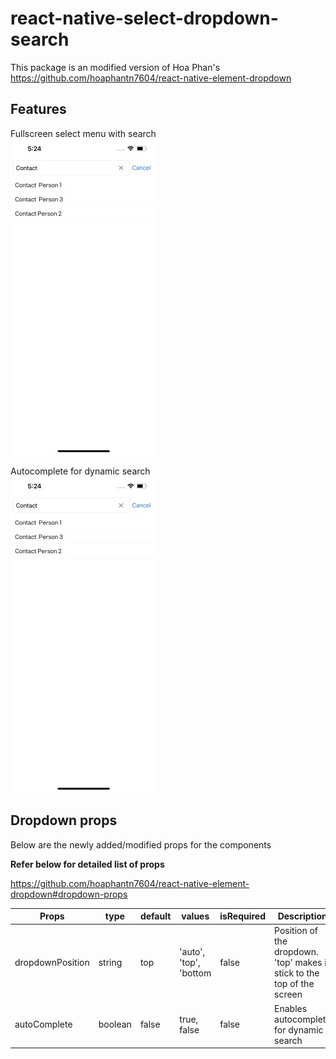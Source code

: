 # react-native-select-dropdown-search

This package is an modified version of Hoa Phan's https://github.com/hoaphantn7604/react-native-element-dropdown

## Features
Fullscreen select menu with search\
![](https://github.com/Gopinath-JMAN/files/blob/main/MicrosoftTeams-image1.jpg)

Autocomplete for dynamic search\
![](https://github.com/Gopinath-JMAN/files/blob/main/MicrosoftTeams-image1.jpg)

## Dropdown props
Below are the newly added/modified props for the components

**Refer below for detailed list of props** 

https://github.com/hoaphantn7604/react-native-element-dropdown#dropdown-props

| Props       | type      | default | values | isRequired | Description |
| ----------- | ----------- | --------- | -------- | ----------- | -----------|
| dropdownPosition | string | top | 'auto', 'top', 'bottom | false | Position of the dropdown. 'top' makes it stick to the top of the screen
| autoComplete   | boolean | false | true, false | false | Enables autocomplete for dynamic search

